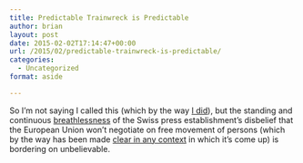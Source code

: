 ```yaml
---
title: Predictable Trainwreck is Predictable
author: brian
layout: post
date: 2015-02-02T17:14:47+00:00
url: /2015/02/predictable-trainwreck-is-predictable/
categories:
  - Uncategorized
format: aside

---
```

So I&#8217;m not saying I called this (which by the way [I did][1]), but the standing and continuous [breathlessness][2] of the Swiss press establishment&#8217;s disbelief that the European Union won&#8217;t negotiate on free movement of persons (which by the way has been made [clear in any context][3] in which it&#8217;s come up) is bordering on unbelievable.

 [1]: https://trammell.ch/2014/02/come-for-the-chocolate-stay-for-the-xenophobia
 [2]: http://www.tagesanzeiger.ch/schweiz/standard/Unsere-Positionen-liegen-weit-auseinander-/story/19917894
 [3]: http://www.bbc.com/news/world-europe-29878283